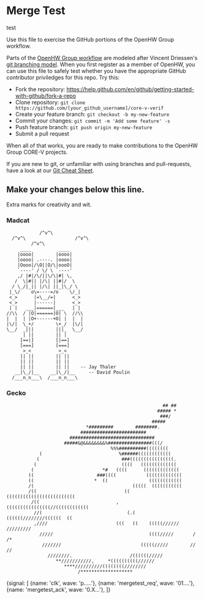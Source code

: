 # Merge Test

test

Use this file to exercise the GitHub portions of the OpenHW Group workflow.

Parts of the [OpenHW Group workflow](https://github.com/openhwgroup/core-v-docs/blob/master/verif/Common/OpenHWGroup_WorkFlow.pdf)
are modeled after Vincent Driessen's [git branching model](https://nvie.com/posts/a-successful-git-branching-model/).  When
you first register as a member of OpenHW, you can use this file to safely test whether you have the appropriate GitHub contributor priviledges for this repo.   Try this:
* Fork the repository: https://help.github.com/en/github/getting-started-with-github/fork-a-repo
* Clone repository: `git clone https://github.com/[your_github_username]/core-v-verif`
* Create your feature branch: `git checkout -b my-new-feature`
* Commit your changes: `git commit -m 'Add some feature' -s`
* Push feature branch: `git push origin my-new-feature`
* Submit a pull request

When all of that works, you are ready to make contributions to the OpenHW Group CORE-V projects.

If you are new to git, or unfamiliar with using branches and pull-requests, have a look at our [Git Cheat Sheet](https://github.com/openhwgroup/core-v-verif/blob/master/GitCheats.txt).

## Make your changes below this line.
Extra marks for creativity and wit.


### Madcat
```
            /^v^\
  /^v^\                  /^v^\
         /^v^\
     ____          ____
    |oooo|        |oooo|
    |oooo| .----. |oooo|
    |Oooo|/\O||O/\|oooO|
    `----' / \/ \ `----'
    ,/ |#|/\/||\/\|#| \,
   /  \|#|| |/\| ||#|/  \
  / \_/|_|| |/\| ||_|\_/ \
 |_\/    o\=----=/o    \/_|
 <_>      |=\__/=|      <_>
 <_>      |------|      <_>
 | |   ___|======|___   | |
//\\  / |O|======|O| \  //\\
|  |  | |O+------+O| |  |  |
|\/|  \_+/        \+_/  |\/|
\__/  _|||        |||_  \__/
      | ||        || |
     [==|]        [|==]
     [===]        [===]
      >_<          >_<
     || ||        || ||
     || ||        || ||
     || ||        || ||    -- Jay Thaler 
   __|\_/|__    __|\_/|__     -- David Poulin
  /___n_n___\  /___n_n___\
  ```

### Gecko
```
                                                         ## ##                  
                                                       ##### *                  
                                                        ###/                    
                                                     #####                      
                             *#########        ########.                        
                           ########################                             
                       ###############################                          
                     #####&@&&&&&&&&%################(((/                       
                                      %%%##########((((((((                     
            (                            %######((((((((((((                    
           (                              ###((((((((((((((((.                  
          (                               ((((   (((((((((((((                  
         (                         *#   ((((      (((((((((((((                 
        ((                       ###((((           (((((((((((((                
        ((                      *  ((               ((((((((((((                
        /(                                    (((((  (((((((((((                
        /((                                (( (((((((((((((((((((((((((         
         /((                            ,((((((((((((((((//((((((((((((         
          //(                               (.(    ((((((////////((((((  ((     
          ,////                         (((   ((    (((((//////     /////////   
            /////                                   ((((/////       /   /*      
             ///////                             (((((/////        //    //     
               ////////.                     /((((((/////                       
                  **///////////,     *((((((((((//////                          
                     ****//////////((((((((////////                             
                          /*******************                               

```
{signal: [
  {name: 'clk',           wave: 'p.....'},
  {name: 'mergetest_req', wave: '01....'},
  {name: 'mergetest_ack', wave: '0.X...'},
]}
```
